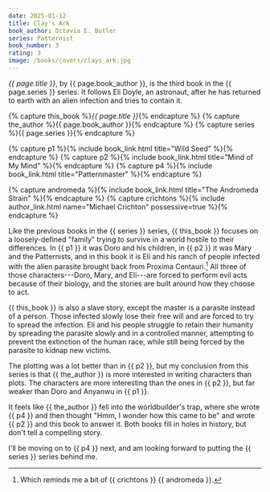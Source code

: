 ```yaml
---
date: 2025-01-12
title: Clay's Ark
book_author: Octavia E. Butler
series: Patternist
book_number: 3
rating: 3
image: /books/covers/clays_ark.jpg
---
```


<cite class="book-title">{{ page.title }}</cite>, by <span
class="author-name">{{ page.book_author }}</span>, is the third book in the
<span class="book-series">{{ page.series }}</span> series. It follows Eli
Doyle, an astronaut, after he has returned to earth with an alien infection
and tries to contain it.

{% capture this_book %}<cite class="book-title">{{ page.title }}</cite>{% endcapture %}
{% capture the_author %}<span class="author-name">{{ page.book_author }}</span>{% endcapture %}
{% capture series %}<span class="book-series">{{ page.series }}</span>{% endcapture %}

{% capture p1 %}{% include book_link.html title="Wild Seed" %}{% endcapture %}
{% capture p2 %}{% include book_link.html title="Mind of My Mind" %}{% endcapture %}
{% capture p4 %}{% include book_link.html title="Patternmaster" %}{% endcapture %}

{% capture andromeda %}{% include book_link.html title="The Andromeda Strain" %}{% endcapture %}
{% capture crichtons %}{% include author_link.html name="Michael Crichton" possessive=true %}{% endcapture %}

Like the previous books in the {{ series }} series, {{ this_book }} focuses on
a loosely-defined "family" trying to survive in a world hostile to their
differences. In {{ p1 }} it was Doro and his children, in {{ p2 }} it was Mary
and the Patternists, and in this book it is Eli and his ranch of people
infected with the alien parasite brought back from Proxima Centauri.[^strain]
All three of those characters---Doro, Mary, and Eli---are forced to perform
evil acts because of their biology, and the stories are built around how they
choose to act.

[^strain]: Which reminds me a bit of {{ crichtons }} {{ andromeda }}.

{{ this_book }} is also a slave story, except the master is a parasite instead
of a person. Those infected slowly lose their free will and are forced to try
to spread the infection. Eli and his people struggle to retain their humanity
by spreading the parasite slowly and in a controlled manner, attempting to
prevent the extinction of the human race, while still being forced by the
parasite to kidnap new victims.

The plotting was a lot better than in {{ p2 }}, but my conclusion from this
series is that {{ the_author }} is more interested in writing characters than
plots. The characters are more interesting than the ones in {{ p2 }}, but far
weaker than Doro and Anyanwu in {{ p1 }}.

It feels like {{ the_author }} fell into the worldbuilder's trap, where she
wrote {{ p4 }} and then thought "Hmm, I wonder how this came to be" and wrote
{{ p2 }} and this book to answer it. Both books fill in holes in history, but
don't tell a compelling story.

I'll be moving on to {{ p4 }} next, and am looking forward to putting the {{
series }} series behind me.

